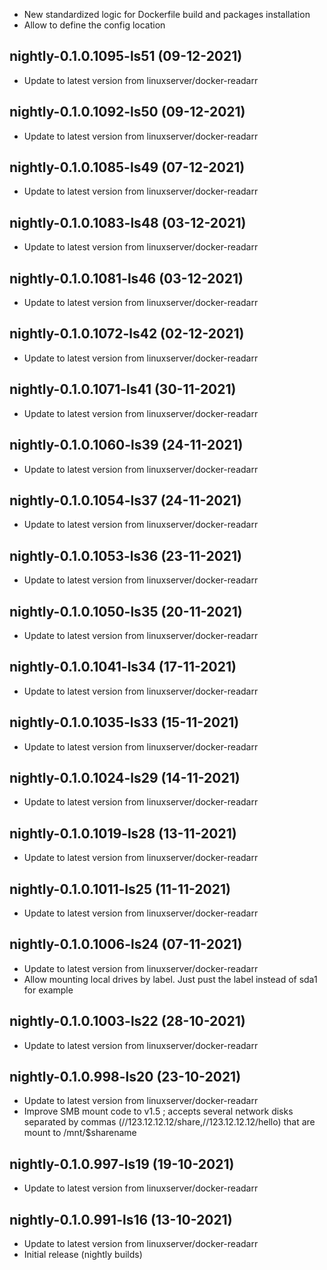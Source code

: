 - New standardized logic for Dockerfile build and packages installation
- Allow to define the config location

## nightly-0.1.0.1095-ls51 (09-12-2021)
- Update to latest version from linuxserver/docker-readarr

## nightly-0.1.0.1092-ls50 (09-12-2021)
- Update to latest version from linuxserver/docker-readarr

## nightly-0.1.0.1085-ls49 (07-12-2021)
- Update to latest version from linuxserver/docker-readarr

## nightly-0.1.0.1083-ls48 (03-12-2021)
- Update to latest version from linuxserver/docker-readarr

## nightly-0.1.0.1081-ls46 (03-12-2021)
- Update to latest version from linuxserver/docker-readarr

## nightly-0.1.0.1072-ls42 (02-12-2021)
- Update to latest version from linuxserver/docker-readarr

## nightly-0.1.0.1071-ls41 (30-11-2021)
- Update to latest version from linuxserver/docker-readarr

## nightly-0.1.0.1060-ls39 (24-11-2021)
- Update to latest version from linuxserver/docker-readarr

## nightly-0.1.0.1054-ls37 (24-11-2021)
- Update to latest version from linuxserver/docker-readarr

## nightly-0.1.0.1053-ls36 (23-11-2021)
- Update to latest version from linuxserver/docker-readarr

## nightly-0.1.0.1050-ls35 (20-11-2021)
- Update to latest version from linuxserver/docker-readarr

## nightly-0.1.0.1041-ls34 (17-11-2021)
- Update to latest version from linuxserver/docker-readarr

## nightly-0.1.0.1035-ls33 (15-11-2021)
- Update to latest version from linuxserver/docker-readarr

## nightly-0.1.0.1024-ls29 (14-11-2021)
- Update to latest version from linuxserver/docker-readarr

## nightly-0.1.0.1019-ls28 (13-11-2021)
- Update to latest version from linuxserver/docker-readarr

## nightly-0.1.0.1011-ls25 (11-11-2021)
- Update to latest version from linuxserver/docker-readarr

## nightly-0.1.0.1006-ls24 (07-11-2021)
- Update to latest version from linuxserver/docker-readarr
- Allow mounting local drives by label. Just pust the label instead of sda1 for example

## nightly-0.1.0.1003-ls22 (28-10-2021)

- Update to latest version from linuxserver/docker-readarr

## nightly-0.1.0.998-ls20 (23-10-2021)

- Update to latest version from linuxserver/docker-readarr
- Improve SMB mount code to v1.5 ; accepts several network disks separated by commas (//123.12.12.12/share,//123.12.12.12/hello) that are mount to /mnt/$sharename

## nightly-0.1.0.997-ls19 (19-10-2021)

- Update to latest version from linuxserver/docker-readarr

## nightly-0.1.0.991-ls16 (13-10-2021)

- Update to latest version from linuxserver/docker-readarr
- Initial release (nightly builds)
